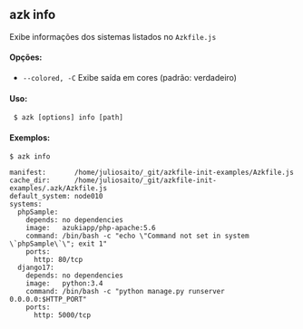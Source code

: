 ## azk info
Exibe informações dos sistemas listados no `Azkfile.js`

#### Opções:

- `--colored, -C`     Exibe saída em cores (padrão: verdadeiro)

#### Uso:

     $ azk [options] info [path]

#### Exemplos:

```
$ azk info

manifest:       /home/juliosaito/_git/azkfile-init-examples/Azkfile.js
cache_dir:      /home/juliosaito/_git/azkfile-init-examples/.azk/Azkfile.js
default_system: node010
systems:
  phpSample:
    depends: no dependencies
    image:   azukiapp/php-apache:5.6
    command: /bin/bash -c "echo \"Command not set in system \`phpSample\`\"; exit 1"
    ports:
      http: 80/tcp
  django17:
    depends: no dependencies
    image:   python:3.4
    command: /bin/bash -c "python manage.py runserver 0.0.0.0:$HTTP_PORT"
    ports:
      http: 5000/tcp
```
